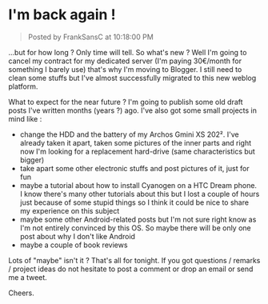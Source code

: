 # I'm back again !
> Posted by FrankSansC at 10:18:00 PM

...but for how long ? Only time will tell. So what's new ? Well I'm going to cancel my contract for my dedicated server (I'm paying 30€/month for something I barely use) that's why I'm moving to Blogger. I still need to clean some stuffs but I've almost successfully migrated to this new weblog platform.

What to expect for the near future ? I'm going to publish some old draft posts I've written months (years ?) ago. I've also got some small projects in mind like :
- change the HDD and the battery of my Archos Gmini XS 202². I've already taken it apart, taken some pictures of the inner parts and right now I'm looking for a replacement hard-drive (same characteristics but bigger)
- take apart some other electronic stuffs and post pictures of it, just for fun
- maybe a tutorial about how to install Cyanogen on a HTC Dream phone. I know there's many other tutorials about this but I lost a couple of hours just because of some stupid things so I think it could be nice to share my experience on this subject
- maybe some other Android-related posts but I'm not sure right know as I'm not entirely convinced by this OS. So maybe there will be only one post about why I don't like Android
- maybe a couple of book reviews

Lots of "maybe" isn't it ? That's all for tonight. If you got questions / remarks / project ideas do not hesitate to post a comment or drop an email or send me a tweet.

Cheers.
